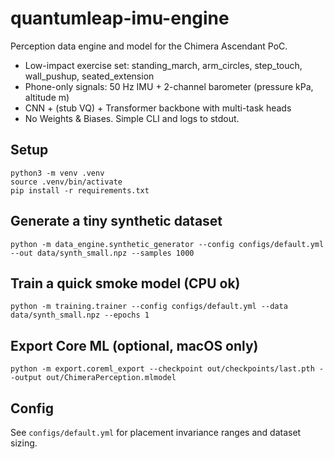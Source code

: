 # quantumleap-imu-engine

Perception data engine and model for the Chimera Ascendant PoC.

- Low-impact exercise set: standing_march, arm_circles, step_touch, wall_pushup, seated_extension
- Phone-only signals: 50 Hz IMU + 2-channel barometer (pressure kPa, altitude m)
- CNN + (stub VQ) + Transformer backbone with multi-task heads
- No Weights & Biases. Simple CLI and logs to stdout.

## Setup

```
python3 -m venv .venv
source .venv/bin/activate
pip install -r requirements.txt
```

## Generate a tiny synthetic dataset

```
python -m data_engine.synthetic_generator --config configs/default.yml --out data/synth_small.npz --samples 1000
```

## Train a quick smoke model (CPU ok)

```
python -m training.trainer --config configs/default.yml --data data/synth_small.npz --epochs 1
```

## Export Core ML (optional, macOS only)

```
python -m export.coreml_export --checkpoint out/checkpoints/last.pth --output out/ChimeraPerception.mlmodel
```

## Config
See `configs/default.yml` for placement invariance ranges and dataset sizing.
